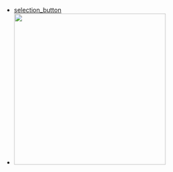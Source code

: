



- [ selection_button ](https://github.com/AhmedTahaMohamedeen/Flutter_packages/tree/main/segment_button) 
- <img src="segment_button/assets/segmentButtonGif3.gif" height="350em" />


 
